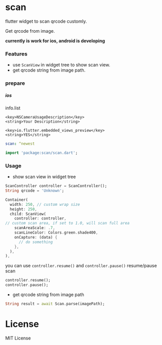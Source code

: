 # scan

flutter widget to scan qrcode customly.

Get qrcode from image.

**currently is work for ios, android is developing**

### Features

- use `ScanView` in widget tree to show scan view.
- get qrcode string from image path.

### prepare

##### ios
info.list
```
<key>NSCameraUsageDescription</key>
<string>Your Description</string>

<key>io.flutter.embedded_views_preview</key>
<string>YES</string>
```

```yaml
scan: ^newest
```
```dart
import 'package:scan/scan.dart';
```

### Usage

- show scan view in widget tree
```dart
ScanController controller = ScanController();
String qrcode = 'Unknown';

Container(
  width: 250, // custom wrap size
  height: 250,
  child: ScanView(
    controller: controller,
// custom scan area, if set to 1.0, will scan full area
    scanAreaScale: .7,
    scanLineColor: Colors.green.shade400,
    onCapture: (data) {
      // do something
    },
  ),
),
```
you can use `controller.resume()` and `controller.pause()` resume/pause scan

```dart
controller.resume();
controller.pause();
```
- get qrcode string from image path
```dart
String result = await Scan.parse(imagePath);
```

# License
MIT License





